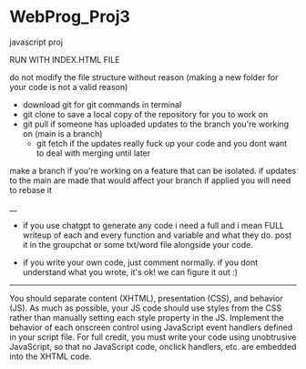 # WebProg_Proj3
javascript proj

RUN WITH INDEX.HTML FILE

do not modify the file structure without reason (making a new folder for your code is not a valid reason)
- download git for git commands in terminal
- git clone to save a local copy of the repository for you to work on
- git pull if someone has uploaded updates to the branch you're working on (main is a branch)
  - git fetch if the updates really fuck up your code and you dont want to deal with merging until later

make a branch if you're working on a feature that can be isolated. if updates to the main are made that would affect your branch if applied you will need to rebase it

__

- if you use chatgpt to generate any code i need a full and i mean FULL writeup of each and every function and variable and what they do. post it in the groupchat or some txt/word file alongside your code.

- if you write your own code, just comment normally. if you dont understand what you wrote, it's ok! we can figure it out :)



--------------------------------------------------------------------------------------------------------

You should separate content (XHTML), presentation (CSS), and behavior (JS). As much as possible, your
JS code should use styles from the CSS rather than manually setting each style property in the JS.
Implement the behavior of each onscreen control using JavaScript event handlers defined in your script
file. For full credit, you must write your code using unobtrusive JavaScript, so that no JavaScript code,
onclick handlers, etc. are embedded into the XHTML code.

